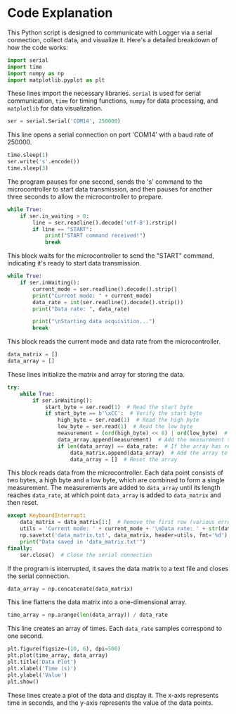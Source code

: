 # Code Explanation

This Python script is designed to communicate with Logger via a serial connection, collect data, and visualize it. Here's a detailed breakdown of how the code works:

```python
import serial
import time
import numpy as np
import matplotlib.pyplot as plt
```
These lines import the necessary libraries. `serial` is used for serial communication, `time` for timing functions, `numpy` for data processing, and `matplotlib` for data visualization.

```python
ser = serial.Serial('COM14', 250000)
```
This line opens a serial connection on port 'COM14' with a baud rate of 250000.

```python
time.sleep(1)
ser.write('s'.encode())
time.sleep(3)
```
The program pauses for one second, sends the 's' command to the microcontroller to start data transmission, and then pauses for another three seconds to allow the microcontroller to prepare.

```python
while True:
    if ser.in_waiting > 0:
        line = ser.readline().decode('utf-8').rstrip()
        if line == "START":
            print("START command received!")
            break
```
This block waits for the microcontroller to send the "START" command, indicating it's ready to start data transmission.

```python
while True:
    if ser.inWaiting():
        current_mode = ser.readline().decode().strip()
        print("Current mode: " + current_mode)
        data_rate = int(ser.readline().decode().strip())
        print("Data rate: ", data_rate)

        print("\nStarting data acquisition...")
        break
```
This block reads the current mode and data rate from the microcontroller.

```python
data_matrix = []
data_array = []
```
These lines initialize the matrix and array for storing the data.

```python
try:
    while True:
        if ser.inWaiting():
            start_byte = ser.read(1)  # Read the start byte
            if start_byte == b'\xCC':  # Verify the start byte
                high_byte = ser.read(1)  # Read the high byte
                low_byte = ser.read(1)  # Read the low byte
                measurement = (ord(high_byte) << 8) | ord(low_byte)  # Combine the bytes
                data_array.append(measurement)  # Add the measurement to the array
                if len(data_array) == data_rate:  # If the array has reached the desired length
                    data_matrix.append(data_array)  # Add the array to the matrix
                    data_array = []  # Reset the array
```
This block reads data from the microcontroller. Each data point consists of two bytes, a high byte and a low byte, which are combined to form a single measurement. The measurements are added to `data_array` until its length reaches `data_rate`, at which point `data_array` is added to `data_matrix` and then reset.

```python
except KeyboardInterrupt:
    data_matrix = data_matrix[1:]  # Remove the first row (various errors)
    utils = 'Current mode: ' + current_mode + '\nData rate: ' + str(data_rate) + ' SPSw\n\n'
    np.savetxt('data_matrix.txt', data_matrix, header=utils, fmt='%d')
    print("Data saved in 'data_matrix.txt'")
finally:
    ser.close()  # Close the serial connection
```
If the program is interrupted, it saves the data matrix to a text file and closes the serial connection.

```python
data_array = np.concatenate(data_matrix)
```
This line flattens the data matrix into a one-dimensional array.

```python
time_array = np.arange(len(data_array)) / data_rate
```
This line creates an array of times. Each `data_rate` samples correspond to one second.

```python
plt.figure(figsize=(10, 6), dpi=500)
plt.plot(time_array, data_array)
plt.title('Data Plot')
plt.xlabel('Time (s)')
plt.ylabel('Value')
plt.show()
```
These lines create a plot of the data and display it. The x-axis represents time in seconds, and the y-axis represents the value of the data points.
